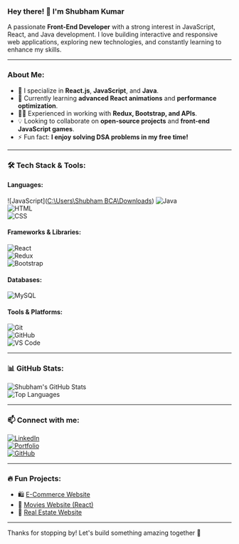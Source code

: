 ### Hey there! 👋 I'm Shubham Kumar

A passionate **Front-End Developer** with a strong interest in JavaScript, React, and Java development. I love building interactive and responsive web applications, exploring new technologies, and constantly learning to enhance my skills.

---

### About Me:
- 🚀 I specialize in **React.js**, **JavaScript**, and **Java**.
- 🌱 Currently learning **advanced React animations** and **performance optimization**.
- 👨‍💻 Experienced in working with **Redux, Bootstrap, and APIs**.
- 💡 Looking to collaborate on **open-source projects** and **front-end JavaScript games**.
- ⚡ Fun fact: **I enjoy solving DSA problems in my free time!**

---

### 🛠️ Tech Stack & Tools:
#### **Languages:**  
![JavaScript]([C:\Users\Shubham BCA\Downloads](https://files.ably.io/ghost/prod/2023/12/choosing-the-best-javascript-frameworks-for-your-next-project.png))
![Java](https://img.shields.io/badge/Java-007396?style=for-the-badge&logo=java&logoColor=white)  
![HTML](https://img.shields.io/badge/HTML5-E34F26?style=for-the-badge&logo=html5&logoColor=white)  
![CSS](https://img.shields.io/badge/CSS3-1572B6?style=for-the-badge&logo=css3&logoColor=white)  

#### **Frameworks & Libraries:**  
![React](https://img.shields.io/badge/React-61DAFB?style=for-the-badge&logo=react&logoColor=black)  
![Redux](https://img.shields.io/badge/Redux-764ABC?style=for-the-badge&logo=redux&logoColor=white)  
![Bootstrap](https://img.shields.io/badge/Bootstrap-7952B3?style=for-the-badge&logo=bootstrap&logoColor=white)  

#### **Databases:**  
![MySQL](https://img.shields.io/badge/MySQL-4479A1?style=for-the-badge&logo=mysql&logoColor=white)  

#### **Tools & Platforms:**  
![Git](https://img.shields.io/badge/Git-F05032?style=for-the-badge&logo=git&logoColor=white)  
![GitHub](https://img.shields.io/badge/GitHub-181717?style=for-the-badge&logo=github&logoColor=white)  
![VS Code](https://img.shields.io/badge/VS%20Code-007ACC?style=for-the-badge&logo=visual-studio-code&logoColor=white)  

---

### 📊 GitHub Stats:
![Shubham's GitHub Stats](https://github-readme-stats.vercel.app/api?username=shubham-gupta123d&show_icons=true&theme=dark)  
![Top Languages](https://github-readme-stats.vercel.app/api/top-langs/?username=shubham-gupta123d&layout=compact&theme=dark)

---

### 📫 Connect with me:
[![LinkedIn](https://img.shields.io/badge/LinkedIn-0A66C2?style=for-the-badge&logo=linkedin&logoColor=white)](https://www.linkedin.com/in/shubham-gupta123d/)  
[![Portfolio](https://img.shields.io/badge/Portfolio-24292e?style=for-the-badge&logo=github&logoColor=white)](https://shubham-gupta123d.github.io/)  
[![GitHub](https://img.shields.io/badge/GitHub-181717?style=for-the-badge&logo=github&logoColor=white)](https://github.com/shubham-gupta123d)  

---

### 🔥 Fun Projects:
- 🛍️ [E-Commerce Website](https://shubham-gupta123d.github.io/E_Commerce_Website/)  
- 🎥 [Movies Website (React)](https://github.com/shubham-gupta123d/Movies-Website)  
- 🏡 [Real Estate Website](https://real-estate-web.pages.dev/)  

---

Thanks for stopping by! Let's build something amazing together 🚀
